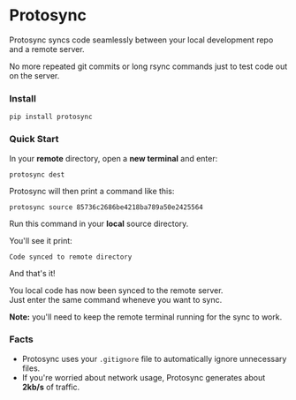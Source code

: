 # Protosync

Protosync syncs code seamlessly between your local development repo and a remote server. 

No more repeated git commits or long rsync commands just to test code out on the server.


### Install
```
pip install protosync
```


### Quick Start

In your **remote** directory, open a **new terminal** and enter:
```
protosync dest
```
Protosync will then print a command like this:
```
protosync source 85736c2686be4218ba789a50e2425564
```
Run this command in your **local** source directory.
 
You'll see it print:
```
Code synced to remote directory
```

And that's it! 

You local code has now been synced to the remote server.  
Just enter the same command wheneve you want to sync.

**Note:** you'll need to keep the remote terminal running for the sync to work.

### Facts

* Protosync uses your ```.gitignore``` file to automatically ignore unnecessary files.
* If you're worried about network usage, Protosync generates about **2kb/s** of traffic.
